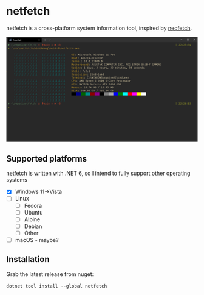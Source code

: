 # netfetch
netfetch is a cross-platform system information tool, inspired by [neofetch](https://github.com/dylanaraps/neofetch).


![netfetch](netfetch.png)

## Supported platforms
netfetch is written with .NET 6, so I intend to fully support other operating systems

- [X] Windows 11->Vista
- [ ] Linux
  - [ ] Fedora
  - [ ] Ubuntu
  - [ ] Alpine
  - [ ] Debian
  - [ ] Other
- [ ] macOS - maybe?

## Installation
Grab the latest release from nuget:
```
dotnet tool install --global netfetch
```


